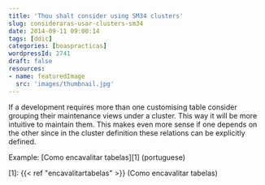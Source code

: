 ```yaml
---
title: 'Thou shalt consider using SM34 clusters'
slug: consideraras-usar-clusters-sm34
date: 2014-09-11 09:00:14
tags: [ddic]
categories: [boaspracticas]
wordpressId: 2741
draft: false
resources:
- name: featuredImage
  src: 'images/thumbnail.jpg'
---
```

If a development requires more than one customising table consider grouping their maintenance views under a cluster. This way it will be more intuitive to maintain them. This makes even more sense if one depends on the other since in the cluster definition these relations can be explicitly defined.

Example: [Como encavalitar tabelas][1] (portuguese)

   [1]: {{< ref "encavalitartabelas" >}} (Como encavalitar tabelas)
